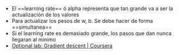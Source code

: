 - El ==learning rate== ó alpha representa que tan grande va a ser la actualización de los valores
- Para actualizar los pesos de w, b. Se debe hacer de forma ==simultanea==
- Si el learning rate es demasiado grande, los pasos que dan nunca llegaran al minimo
- [Optional lab: Gradient descent | Coursera](https://www.coursera.org/learn/machine-learning/ungradedLab/lE1al/optional-lab-gradient-descent)